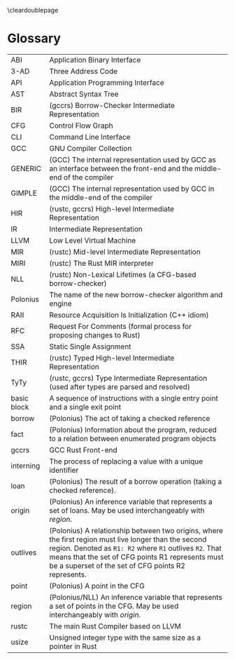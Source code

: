 \cleardoublepage

# Glossary
|  |  |
|------|------------|
| ABI | Application Binary Interface |
| 3-AD | Three Address Code |
| API | Application Programming Interface |
| AST | Abstract Syntax Tree |
| BIR | (gccrs) Borrow-Checker Intermediate Representation |
| CFG | Control Flow Graph |
| CLI | Command Line Interface |
| GCC | GNU Compiler Collection |
| GENERIC | (GCC) The internal representation used by GCC as an interface between the front-end and the middle-end of the compiler |
| GIMPLE | (GCC) The internal representation used by GCC in the middle-end of the compiler |
| HIR | (rustc, gccrs) High-level Intermediate Representation |
| IR | Intermediate Representation |
| LLVM | Low Level Virtual Machine |
| MIR | (rustc) Mid-level Intermediate Representation |
| MIRI | (rustc) The Rust MIR interpreter |
| NLL | (rustc) Non-Lexical Lifetimes (a CFG-based borrow-checker) |
| Polonius | The name of the new borrow-checker algorithm and engine |
| RAII | Resource Acquisition Is Initialization (C++ idiom) |
| RFC | Request For Comments (formal process for proposing changes to Rust) |
| SSA | Static Single Assignment |
| THIR | (rustc) Typed High-level Intermediate Representation |
| TyTy | (rustc, gccrs) Type Intermediate Representation (used after types are parsed and resolved) |
| basic block | A sequence of instructions with a single entry point and a single exit point |
| borrow | (Polonius) The act of taking a checked reference |
| fact | (Polonius) Information about the program, reduced to a relation between enumerated program objects |
| gccrs | GCC Rust Front-end |
| interning | The process of replacing a value with a unique identifier |
| loan | (Polonius) The result of a borrow operation (taking a checked reference). |
| origin | (Polonius) An inference variable that represents a set of loans. May be used interchangeably with *region*. |
| outlives | (Polonius) A relationship between two origins, where the first region must live longer than the second region. Denoted as `R1: R2` where `R1` outlives `R2`. That means that the set of CFG points R1 represents must be a superset of the set of CFG points R2 represents. |
| point | (Polonius) A point in the CFG |
| region | (Polonius/NLL) An inference variable that represents a set of points in the CFG. May be used interchangeably with *origin*. |
| rustc | The main Rust Compiler based on LLVM |
| usize | Unsigned integer type with the same size as a pointer in Rust |
